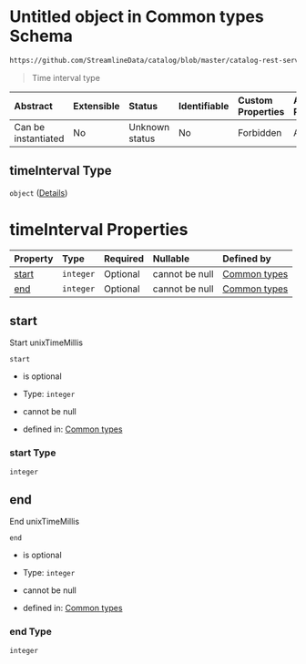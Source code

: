 # Untitled object in Common types Schema

```txt
https://github.com/StreamlineData/catalog/blob/master/catalog-rest-service/src/main/resources/json/schema/type/common.json#/definitions/timeInterval
```



> Time interval type

| Abstract            | Extensible | Status         | Identifiable | Custom Properties | Additional Properties | Access Restrictions | Defined In                                                     |
| :------------------ | :--------- | :------------- | :----------- | :---------------- | :-------------------- | :------------------ | :------------------------------------------------------------- |
| Can be instantiated | No         | Unknown status | No           | Forbidden         | Allowed               | none                | [common.json*](common.md) |

## timeInterval Type

`object` ([Details](common-definitions-timeinterval.md))

# timeInterval Properties

| Property        | Type      | Required | Nullable       | Defined by                                                                                                                                                                                                                                  |
| :-------------- | :-------- | :------- | :------------- | :------------------------------------------------------------------------------------------------------------------------------------------------------------------------------------------------------------------------------------------ |
| [start](#start) | `integer` | Optional | cannot be null | [Common types](common-definitions-timeinterval-properties-start.md "https://github.com/StreamlineData/catalog/blob/master/catalog-rest-service/src/main/resources/json/schema/type/common.json#/definitions/timeInterval/properties/start") |
| [end](#end)     | `integer` | Optional | cannot be null | [Common types](common-definitions-timeinterval-properties-end.md "https://github.com/StreamlineData/catalog/blob/master/catalog-rest-service/src/main/resources/json/schema/type/common.json#/definitions/timeInterval/properties/end")     |

## start

Start unixTimeMillis

`start`

*   is optional

*   Type: `integer`

*   cannot be null

*   defined in: [Common types](common-definitions-timeinterval-properties-start.md "https://github.com/StreamlineData/catalog/blob/master/catalog-rest-service/src/main/resources/json/schema/type/common.json#/definitions/timeInterval/properties/start")

### start Type

`integer`

## end

End unixTimeMillis

`end`

*   is optional

*   Type: `integer`

*   cannot be null

*   defined in: [Common types](common-definitions-timeinterval-properties-end.md "https://github.com/StreamlineData/catalog/blob/master/catalog-rest-service/src/main/resources/json/schema/type/common.json#/definitions/timeInterval/properties/end")

### end Type

`integer`
